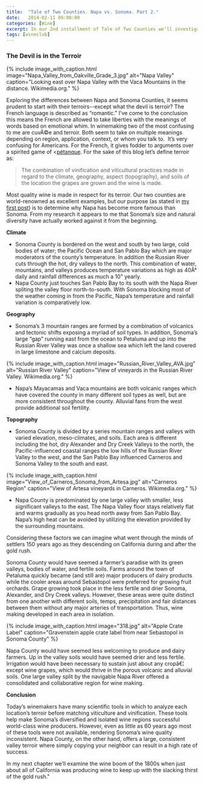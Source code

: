 ```yaml
---
title:  "Tale of Two Counties. Napa vs. Sonoma. Part 2."
date:   2014-02-11 09:00:00
categories: [Wine]
excerpt: In our 2nd installment of Tale of Two Counties we’ll investigate their respective terroirs...whatever that is.
tags: [wineclub]
---
```


### The Devil is in the Terroir

{% include image_with_caption.html image="Napa_Valley_from_Oakville_Grade_3.jpg" alt="Napa Valley" caption="Looking east over Napa Valley with the Vaca Mountains in the distance. Wikimedia.org." %}

Exploring the differences between Napa and Sonoma Counties, it seems prudent to start with their terroirs--except what the devil is terroir? The French language is described as “romantic.” I’ve come to the conclusion this means the French are allowed to take liberties with the meanings of words based on emotional whim. In winemaking two of the most confusing to me are cuvÃ©e and terroir. Both seem to take on multiple meanings depending on region, application, context, or whom you talk to.  It’s very confusing for Americans. For the French, it gives fodder to arguments over a spirited game of <[pétanque](http://en.wikipedia.org/wiki/Pétanque). For the sake of this blog let’s define terroir as:

  > The combination of vinification and viticultural practices made in regard to the climate, geography, aspect (topography), and soils of the location the grapes are grown and the wine is made.

Most quality wine is made in respect for its terroir. Our two counties are world-renowned as excellent examples, but our purpose (as stated in [my first post](http://www.ynoguy.com/2014/03/19/the-tale-of-two-counties-why-does-napa-have-more-cargo/)) is to determine why Napa has become more famous than Sonoma. From my research it appears to me that Sonoma’s size and natural diversity have actually worked against it from the beginning.

__Climate__

* Sonoma County is bordered on the west and south by two large, cold bodies of water; the Pacific Ocean and San Pablo Bay which are major moderators of the county’s temperature. In addition the Russian River cuts through the hot, dry valleys to the north. This combination of water, mountains, and valleys produces temperature variations as high as 40Â° daily and rainfall differences as much a 10" yearly.
* Napa County just touches San Pablo Bay to its south with the Napa River spliting the valley floor north-to-south. With Sonoma blocking most of the weather coming in from the Pacific, Napa’s temperature and rainfall variation is comparatively low.

__Geography__

* Sonoma’s 3 mountain ranges are formed by a combination of volcanics and tectonic shifts exposing a myriad of soil types. In addition, Sonoma’s large “gap” running east from the ocean to Petaluma and up into the Russian River Valley was once a shallow sea which left the land covered in large limestone and calcium deposits.

{% include image_with_caption.html image="Russian_River_Valley_AVA.jpg" alt="Russian River Valley" caption="View of vineyards in the Russian River Valley. Wikimedia.org." %}

* Napa’s Mayacamas and Vaca mountains are both volcanic ranges which have covered the county in many different soil types as well, but are more consistent throughout the county. Alluvial fans from the west provide additional soil fertility.

__Topography__

* Sonoma County is divided by a series mountain ranges and valleys with varied elevation, meso-climates, and soils. Each area is different including the hot, dry Alexander and Dry Creek Valleys to the north, the Pacific-influenced coastal ranges the low hills of the Russian River Valley to the west, and the San Pablo Bay influenced Carneros and Sonoma Valley to the south and east.

{% include image_with_caption.html image="View_of_Carneros_Sonoma_from_Artesa.jpg" alt="Carneros Region" caption="View of Artesa vineyards in Carneros. Wikimedia.org." %}

* Napa County is predominated by one large valley with smaller, less significant valleys to the east. The Napa Valley floor stays relatively flat and warms gradually as you head north away from San Pablo Bay. Napa’s high heat can be avoided by utilizing the elevation provided by the surrounding mountains.

Considering these factors we can imagine what went through the minds of settlers 150 years ago as they descending on California during and after the gold rush.

Sonoma County would have seemed a farmer’s paradise with its green valleys, bodies of water, and fertile soils. Farms around the town of Petaluma quickly became (and still are) major producers of dairy products while the cooler areas around Sebastopol were preferred for growing fruit orchards. Grape growing took place in the less fertile and drier Sonoma, Alexander, and Dry Creek valleys. However, these areas were quite distinct from one another with different soils, temps, precipitation and fair distances between them without any major arteries of transportation. Thus, wine making developed in each area in isolation.

{% include image_with_caption.html image="318.jpg" alt="Apple Crate Label" caption="Gravenstein apple crate label from near Sebastopol in Sonoma County" %}

Napa County would have seemed less welcoming to produce and dairy farmers. Up in the valley soils would have seemed drier and less fertile. Irrigation would have been necessary to sustain just about any cropâ€¦ except wine grapes, which would thrive in the porous volcanic and alluvial soils. One large valley split by the navigable Napa River offered a consolidated and collaborative region for wine making.

__Conclusion__

Today’s winemakers have many scientific tools in which to analyze each location’s terroir before matching viticulture and vinification. These tools help make Sonoma’s diversified and isolated wine regions successful world-class wine producers. However, even as little as 60 years ago most of these tools were not available, rendering Sonoma’s wine quality inconsistent. Napa County, on the other hand, offers a large, consistent valley terroir where simply copying your neighbor can result in a high rate of success.

In my next chapter we’ll examine the wine boom of the 1800s when just about all of California was producing wine to keep up with the slacking thirst of the gold rush."
